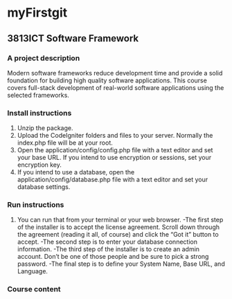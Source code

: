 # myFirstgit
## 3813ICT Software Framework
### A project description
Modern software frameworks reduce development time and provide a solid foundation for building high quality software applications. This course covers full-stack development of real-world software applications using the selected frameworks.
### Install instructions 
1. Unzip the package.
2. Upload the CodeIgniter folders and files to your server. Normally the index.php file will be at your root.
3. Open the application/config/config.php file with a text editor and set your base URL. If you intend to use encryption or sessions, set your encryption key.
4. If you intend to use a database, open the application/config/database.php file with a text editor and set your database settings.
### Run instructions
1. You can run that from your terminal or your web browser.
-The first step of the installer is to accept the license agreement. Scroll down through the agreement (reading it all, of course) and click the “Got it” button to accept.
-The second step is to enter your database connection information.
-The third step of the installer is to create an admin account. Don’t be one of those people and be sure to pick a strong password.
-The final step is to define your System Name, Base URL, and Language.
### Course content
